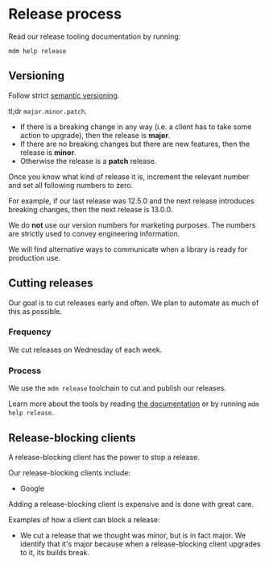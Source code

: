 # Release process

Read our release tooling documentation by running:

    mdm help release

## Versioning

Follow strict [semantic versioning](http://semver.org/).

tl;dr `major.minor.patch`.

- If there is a breaking change in any way (i.e. a client has to take some action to upgrade), then the release is **major**.
- If there are no breaking changes but there are new features, then the release is **minor**.
- Otherwise the release is a **patch** release.

Once you know what kind of release it is, increment the relevant number and set all following numbers to zero.

For example, if our last release was 12.5.0 and the next release introduces breaking changes, then the next release is 13.0.0.

We do **not** use our version numbers for marketing purposes. The numbers are strictly used to convey engineering information.

We will find alternative ways to communicate when a library is ready for production use.

## Cutting releases

Our goal is to cut releases early and often. We plan to automate as much of this as possible.

### Frequency

We cut releases on Wednesday of each week.

### Process

We use the `mdm release` toolchain to cut and publish our releases.

Learn more about the tools by reading [the documentation](https://github.com/material-motion/material-motion-team/tree/develop/contributor_tools/release) or by running `mdm help release`.

## Release-blocking clients

A release-blocking client has the power to stop a release.

Our release-blocking clients include:

- Google

Adding a release-blocking client is expensive and is done with great care.

Examples of how a client can block a release:

- We cut a release that we thought was minor, but is in fact major. We identify that it's major because when a release-blocking client upgrades to it, its builds break.
